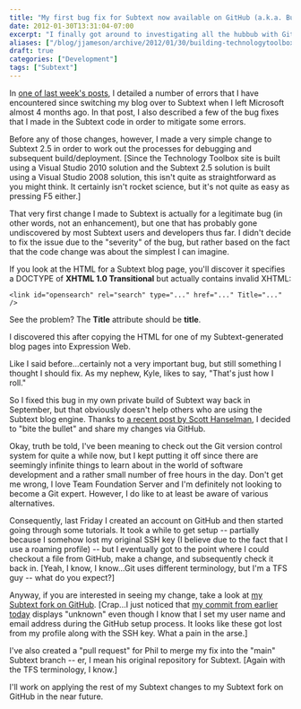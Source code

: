 ```yaml
---
title: "My first bug fix for Subtext now available on GitHub (a.k.a. Building TechnologyToolbox.com, part 18)"
date: 2012-01-30T13:31:04-07:00
excerpt: "I finally got around to investigating all the hubbub with GitHub. I even submitted my first \"official\" bug fix for the Subtext blog engine. I'm sure it will get easier, but this experience was valuable for me, if for no other reason than making me appreciate how much I love Team Foundation Server."
aliases: ["/blog/jjameson/archive/2012/01/30/building-technologytoolbox-com-part-18.aspx"]
draft: true
categories: ["Development"]
tags: ["Subtext"]
---
```


In
[one of last week's posts](/blog/jjameson/2012/01/23/building-technologytoolbox-com-part-15), I detailed a number of errors that I have encountered
since switching my blog over to Subtext when I left Microsoft almost 4 months
ago. In that post, I also described a few of the bug fixes that I made in the
Subtext code in order to mitigate some errors.

Before any of those changes, however, I made a very simple change to Subtext
2.5 in order to work out the processes for debugging and subsequent build/deployment.
[Since the Technology Toolbox site is built using a Visual Studio 2010 solution
and the Subtext 2.5 solution is built using a Visual Studio 2008 solution, this
isn't quite as straightforward as you might think. It certainly isn't rocket
science, but it's not quite as easy as pressing F5 either.]

That very first change I made to Subtext is actually for a legitimate bug
(in other words, not an enhancement), but one that has probably gone undiscovered
by most Subtext users and developers thus far. I didn't decide to fix the issue
due to the "severity" of the bug, but rather based on the fact that the code
change was about the simplest I can imagine.

If you look at the HTML for a Subtext blog page, you'll discover it specifies
a DOCTYPE of **XHTML 1.0 Transitional** but actually contains invalid
XHTML:

```
<link id="opensearch" rel="search" type="..." href="..." Title="..." />
```

See the problem? The **Title** attribute should be **title**.

I discovered this after copying the HTML for one of my Subtext-generated
blog pages into Expression Web.

Like I said before...certainly not a very important bug, but still something
I thought I should fix. As my nephew, Kyle, likes to say, "That's just how I
roll."

So I fixed this bug in my own private build of Subtext way back in September,
but that obviously doesn't help others who are using the Subtext blog engine.
Thanks to
[a recent post by Scott Hanselman](http://www.hanselman.com/blog/GetInvolvedInOpenSourceTodayHowToContributeAPatchToAGitHubHostedOpenSourceProjectLikeCode52.aspx), I decided to "bite the bullet" and share
my changes via GitHub.

Okay, truth be told, I've been meaning to check out the Git version control
system for quite a while now, but I kept putting it off since there are seemingly
infinite things to learn about in the world of software development and a rather
small number of free hours in the day. Don't get me wrong, I love Team Foundation
Server and I'm definitely not looking to become a Git expert. However, I do
like to at least be aware of various alternatives.

Consequently, last Friday I created an account on GitHub and then started
going through some tutorials. It took a while to get setup -- partially because
I somehow lost my original SSH key (I believe due to the fact that I use a roaming
profile) -- but I eventually got to the point where I could checkout a file
from GitHub, make a change, and subsequently check it back in. [Yeah, I know,
I know...Git uses different terminology, but I'm a TFS guy -- what do you expect?]

Anyway, if you are interested in seeing my change, take a look at
[my Subtext fork on GitHub](https://github.com/jeremy-jameson/Subtext).
[Crap...I just noticed that
[my commit from earlier today](https://github.com/jeremy-jameson/Subtext/commit/462934a87bd12649582f334545d3586b3c9f93a2) displays "unknown" even though I know that
I set my user name and email address during the GitHub setup process. It looks
like these got lost from my profile along with the SSH key. What a pain in the
arse.]

I've also created a "pull request" for Phil to merge my fix into the "main"
Subtext branch -- er, I mean his original repository for Subtext. [Again with
the TFS terminology, I know.]

I'll work on applying the rest of my Subtext changes to my Subtext fork on
GitHub in the near future.

